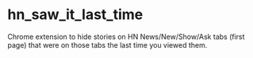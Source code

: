# hn_saw_it_last_time
Chrome extension to hide stories on HN News/New/Show/Ask tabs (first page) that were on those tabs the last time you viewed them.
